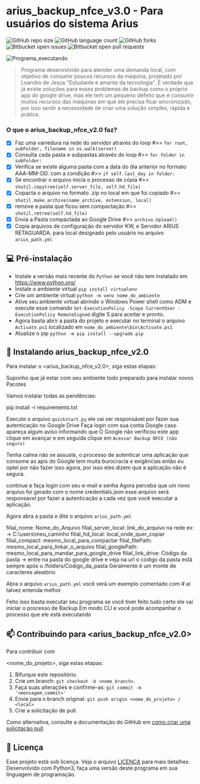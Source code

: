 # arius_backup_nfce_v3.0 - Para usuários do sistema Arius

<!---Esses são exemplos. Veja https://shields.io para outras pessoas ou para personalizar este conjunto de escudos. Você pode querer incluir dependências, status do projeto e informações de licença aqui--->

![GitHub repo size](https://img.shields.io/github/repo-size/iuricode/README-template?style=for-the-badge)
![GitHub language count](https://img.shields.io/github/languages/count/iuricode/README-template?style=for-the-badge)
![GitHub forks](https://img.shields.io/github/forks/iuricode/README-template?style=for-the-badge)
![Bitbucket open issues](https://img.shields.io/bitbucket/issues/iuricode/README-template?style=for-the-badge)
![Bitbucket open pull requests](https://img.shields.io/bitbucket/pr-raw/iuricode/README-template?style=for-the-badge)

<img src="https://raw.githubusercontent.com/leandroSJ/arius_backup_nfce_v2.0/master/windows/icon/backup_img.jpeg" alt="Programa_executando">

> Programa desenvolvido para atender uma demanda local, com objetivo de consumir poucos recursos da máquina, projetado por Leandro de Jesus
"Estudante e amante da tecnologia". É verdade que já existe soluções para esses problemas de backup como o próprio app do google drive, mas
ele tem um pequeno defeito que é consumir muitos recursos das máquinas em que ele precisa ficar sincronizado, por isso sentir a necessidade
de criar uma solução simples, rápida e prática.

### O que o arius_backup_nfce_v2.0 faz?

- [x] Faz uma varredura na rede do servidor através do loop #>> `for root, subFolder, filename in os.walk(server)`
- [x] Consulta cada pasta e subpastas através do loop #>> `for folder in subFolder:`
- [x] Verifica se existe alguma pasta com a data do dia anterior no formato AAA-MM-DD. com a condição #>> `if self.last_day in folder:`
- [x] Se encontrar o arquivo inicia o processo de cópia #>> `shutil.copytree(self.server_file, self.hd_file)`
- [x] Copacta o arquivo  no formato .zip no local em que foi copiado #>> `shutil.make_archive(name_archive, extension, local)`
- [x] remove a pasta que ficou sem compactação #>> `shutil.rmtree(self.hd_file)`
- [x] Envia a Pasta compactada ao Google Drive #>> `archivo.Upload()`
- [x] Copia arquivos de configuração do servidor KW, e Servidor ARIUS RETAGUARDA. para local designado pelo usuário no arquivo
`arius_path.yml`

## 💻 Pré-instalação
<!---Estes são apenas requisitos de exemplo. Adicionar, duplicar ou remover conforme necessário--->
* Instale a versão mais recente do `Python` se você não tem instalado em https://www.python.org/
* Instale o ambiente virtual `pip install virtualenv`
* Crie um ambiente virtual `python -m venv nome_do_ambiente`
* Ative seu ambiente virtual abrindo o Windows Power shell como ADM e execute esse comando `Set-ExecutionPolicy -Scope CurrentUser -ExecutionPolicy RemoteSigned` digite S para aceitar e pronto.
* Agora basta abrir a pasta do projeto e executar no terminal o arquivo `Activate.ps1` localizado em `nome_do_ambiente\bin\Activate.ps1`
* Atualize o pip `python -m pip install --upgrade pip`

## 🚀 Instalando arius_backup_nfce_v2.0

Para instalar o <arius_backup_nfce_v2.0>, siga estas etapas:
 

 Suponho que já estar com seu ambiente todo preparado para instalar novos Pacotes

 Vamos instalar todas as pendências:

 pip install -r requirements.txt

 Execute o arquivo `quickstart.py` ele vai ser responsável por fazer sua autenticação
 no Google Drive Faça login com sua conta Google caso apareça algum aviso informando que
 O Google não verificou este app clique em avançar e em seguida clique em 
 `Acessar Backup NFCE (não seguro)`

 Tenha calma não se assuste, o processo de autenticar uma aplicação que consome as apis
 do Google tem muita burocracia e exigências então eu optei por não fazer isso agora, por
 isso eles dizem que a aplicação não é segura.
 
 continue e faça login com seu e-mail e senha
 Agora perceba que um novo arquivo foi gerado com o nome credentials.json esse arquivo será
 responsavel por fazer a autenticação a cada vez que você executar a aplicação.

 Agora abra a pasta <config> e dite o arquivo `arius_path.yml`

filial_nome: Nome_do_Arquivo
filial_server_local: link_do_arquivo na rede ex: -> C:\\users\meu_caminho
filial_hd_local: local_onde_quer_copiar
filial_compact: mesmo_local_para_compactar
filial_filePath: mesmo_local_para_linkar_o_arquivo
filial_googlePath: mesmo_local_para_mandar_para_google_drive
filial_link_drive: Código da pasta -> entre na pasta do google drive e veja na url o código da
pasta está sempre após o /folders/Código_da_pasta Geralmente é um monte de caracteres aleatório

Abra o arquivo `arius_path.yml` você verá um exemplo comentado com # ai talvez entenda melhor

Feito isso basta executar seu programa se você tiver feito tudo certo ele vai iniciar o processo de
Backup Em modo CLI e você pode acompanhar o processo que ele está executando

## 📫 Contribuindo para <arius_backup_nfce_v2.0>
<!---Se o seu README for longo ou se você tiver algum processo ou etapas específicas que deseja que os 
contribuidores sigam, considere a criação de um arquivo CONTRIBUTING.md separado---> Para contribuir com
<nome_do_projeto>, siga estas etapas:

1. Bifurque este repositório.
2. Crie um branch: `git checkout -b <nome_branch>`.
3. Faça suas alterações e confirme-as: `git commit -m '<mensagem_commit>'`
4. Envie para o branch original: `git push origin <nome_do_projeto> / <local>`
5. Crie a solicitação de pull.

Como alternativa, consulte a documentação do GitHub em 
[como criar uma solicitação pull](https://help.github.com/en/github/collaborating-with-issues-and-pull-requests/creating-a-pull-request).

## 📝 Licença

Esse projeto está sob licença. Veja o arquivo [LICENÇA](LICENSE.md) para mais detalhes.
Desenvolvido com Python3, faça uma versão deste programa em sua linguagem de programação.
